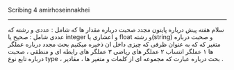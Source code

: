 Scribing 4 amirhoseinnakhei 
_______________________________________
سلام هفته پیش درباره پایتون مجدد صحبت درباره مقدار ها که شامل :
عددی و رشته که عددی شامل : صحیح یا integer و اعشاری یا float 
و رشته(string) و صحبت درباره متغیر که که به عنوان ظرفی که چیزی داخل ان ذخیره میکنیم 
بحث مجدد درباره عملگر ها 
۱ عملگر انتساب 
۲ عملگر های ریاضی
۳ عملگر های رابطه ای و منطقی ، صحبت درباره تابع نوع type ، بحث درباره عبارت که مجموعه ای از کلمات و متغیر ها ، مقادیر .
